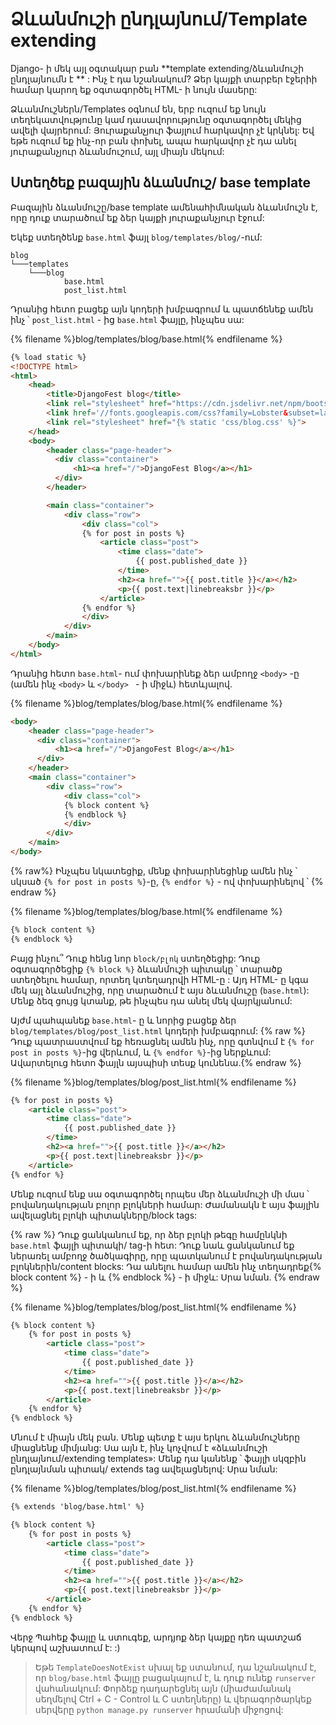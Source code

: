 # Ձևանմուշի ընդլայնում/Template extending

Django- ի մեկ այլ օգտակար բան **template extending/ձևանմուշի ընդլայնումն է ** : Ինչ է դա նշանակում? Ձեր կայքի տարբեր էջերիի համար կարող եք օգտագործել HTML- ի նույն մասերը: 

Ձևանմուշներն/Templates օգնում են, երբ ուզում եք նույն տեղեկատվությունը կամ դասավորությունը օգտագործել մեկից ավելի վայրերում: Յուրաքանչյուր ֆայլում հարկավոր չէ կրկնել: Եվ եթե ուզում եք ինչ-որ բան փոխել, ապա հարկավոր չէ դա անել յուրաքանչյուր ձևանմուշում, այլ միայն մեկում:

## Ստեղծեք բազային ձևանմուշ/ base template

Բազային ձևանմուշը/base template ամենահիմնական ձևանմուշն է, որը դուք տարածում եք ձեր կայքի յուրաքանչյուր էջում:

Եկեք ստեղծենք `base.html` ֆայլ `blog/templates/blog/`-ում:

    blog
    └───templates
        └───blog
                base.html
                post_list.html
    

Դրանից հետո բացեք այն կոդերի խմբագրում և պատճենեք ամեն ինչ ՝ `post_list.html` - ից `base.html` ֆայլը, ինչպես սա:

{% filename %}blog/templates/blog/base.html{% endfilename %}

```html
{% load static %}
<!DOCTYPE html>
<html>
    <head>
        <title>DjangoFest blog</title>
        <link rel="stylesheet" href="https://cdn.jsdelivr.net/npm/bootstrap@4.5.3/dist/css/bootstrap.min.css" integrity="sha384-TX8t27EcRE3e/ihU7zmQxVncDAy5uIKz4rEkgIXeMed4M0jlfIDPvg6uqKI2xXr2" crossorigin="anonymous">
        <link href='//fonts.googleapis.com/css?family=Lobster&subset=latin,latin-ext' rel='stylesheet' type='text/css'>
        <link rel="stylesheet" href="{% static 'css/blog.css' %}">
    </head>
    <body>
        <header class="page-header">
          <div class="container">
              <h1><a href="/">DjangoFest Blog</a></h1>
          </div>
        </header>

        <main class="container">
            <div class="row">
                <div class="col">
                {% for post in posts %}
                    <article class="post">
                        <time class="date">
                            {{ post.published_date }}
                        </time>
                        <h2><a href="">{{ post.title }}</a></h2>
                        <p>{{ post.text|linebreaksbr }}</p>
                    </article>
                {% endfor %}
                </div>
            </div>
        </main>
    </body>
</html>
```

Դրանից հետո `base.html`- ում փոխարինեք ձեր ամբողջ `<body>` -ը (ամեն ինչ `<body>` և `</body> ` - ի միջև) հետևյալով.

{% filename %}blog/templates/blog/base.html{% endfilename %}

```html
<body>
    <header class="page-header">
      <div class="container">
          <h1><a href="/">DjangoFest Blog</a></h1>
      </div>
    </header>
    <main class="container">
        <div class="row">
            <div class="col">
            {% block content %}
            {% endblock %}
            </div>
        </div>
    </main>
</body>
```

{% raw%} Ինչպես նկատեցիք, մենք փոխարինեցինք ամեն ինչ ՝ սկսած `{% for post in posts %}`-ը, `{% endfor %}` - ով փոխարինելով ՝ {% endraw %}

{% filename %}blog/templates/blog/base.html{% endfilename %}

```html
{% block content %}
{% endblock %}
```

Բայց ինչու՞ Դուք հենց նոր `block/բլոկ` ստեղծեցիք: Դուք օգտագործեցիք `{% block %}` ձևանմուշի պիտակը ՝ տարածք ստեղծելու համար, որտեղ կտեղադրվի HTML-ը : Այդ HTML- ը կգա մեկ այլ ձևանմուշից, որը տարածում է այս ձևանմուշը (`base.html`): Մենք ձեզ ցույց կտանք, թե ինչպես դա անել մեկ վայրկյանում:

Այժմ պահպանեք `base.html`- ը և նորից բացեք ձեր `blog/templates/blog/post_list.html` կոդերի խմբագրում: {% raw %}Դուք պատրաստվում եք հեռացնել ամեն ինչ, որը գտնվում է `{% for post in posts %}`-ից վերևում, և `{% endfor %}`-ից ներքևում: Ավարտելուց հետո ֆայլն այսպիսի տեսք կունենա.{% endraw %}

{% filename %}blog/templates/blog/post_list.html{% endfilename %}

```html
{% for post in posts %}
    <article class="post">
        <time class="date">
            {{ post.published_date }}
        </time>
        <h2><a href="">{{ post.title }}</a></h2>
        <p>{{ post.text|linebreaksbr }}</p>
    </article>
{% endfor %}
```

Մենք ուզում ենք սա օգտագործել որպես մեր ձևանմուշի մի մաս ՝ բովանդակության բոլոր բլոկների համար: Ժամանակն է այս ֆայլին ավելացնել բլոկի պիտակները/block tags:

{% raw %} Դուք ցանկանում եք, որ ձեր բլոկի թեգը համընկնի `base.html` ֆայլի պիտակի/ tag-ի հետ: Դուք նաև ցանկանում եք ներառել ամբողջ ծածկագիրը, որը պատկանում է բովանդակության բլոկներին/content blocks: Դա անելու համար ամեն ինչ տեղադրեք{% block content %} - ի և {% endblock %} - ի միջև: Սրա նման. {% endraw %}

{% filename %}blog/templates/blog/post_list.html{% endfilename %}

```html
{% block content %}
    {% for post in posts %}
        <article class="post">
            <time class="date">
                {{ post.published_date }}
            </time>
            <h2><a href="">{{ post.title }}</a></h2>
            <p>{{ post.text|linebreaksbr }}</p>
        </article>
    {% endfor %}
{% endblock %}
```

Մնում է միայն մեկ բան. Մենք պետք է այս երկու ձևանմուշները միացնենք միմյանց: Սա այն է, ինչ կոչվում է «ձևանմուշի ընդլայնում/extending templates»: Մենք դա կանենք ՝ ֆայլի սկզբին ընդլայնման պիտակ/ extends tag ավելացնելով: Սրա նման:

{% filename %}blog/templates/blog/post_list.html{% endfilename %}

```html
{% extends 'blog/base.html' %}

{% block content %}
    {% for post in posts %}
        <article class="post">
            <time class="date">
                {{ post.published_date }}
            </time>
            <h2><a href="">{{ post.title }}</a></h2>
            <p>{{ post.text|linebreaksbr }}</p>
        </article>
    {% endfor %}
{% endblock %}
```

Վերջ Պահեք ֆայլը և ստուգեք, արդյոք ձեր կայքը դեռ պատշաճ կերպով աշխատում է: :) 

> Եթե `TemplateDoesNotExist` սխալ եք ստանում, դա նշանակում է, որ `blog/base.html` ֆայլը բացակայում է, և դուք ունեք `runserver` վահանակում: Փորձեք դադարեցնել այն (միաժամանակ սեղմելով Ctrl + C - Control և C ստեղները) և վերագործարկեք սերվերը `python manage.py runserver` հրամանի միջոցով: